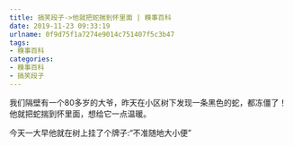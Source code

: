 ```yaml
---
title: 搞笑段子->他就把蛇揣到怀里面 | 糗事百科
date: 2019-11-23 09:33:19
urlname: 0f9d75f1a7274e9014c751407f5c3b47
tags: 
- 糗事百科
categories:
- 糗事百科
- 搞笑段子
---
```

我们隔壁有一个80多岁的大爷，昨天在小区树下发现一条黑色的蛇，都冻僵了！他就把蛇揣到怀里面，想给它一点温暖。

今天一大早他就在树上挂了个牌子:“不准随地大小便”


